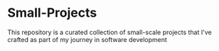 # Small-Projects
This repository is a curated collection of small-scale projects that I've crafted as part of my journey in software development
